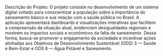 Descrição do Projeto:
O projeto consiste no desenvolvimento de um sistema digital voltado para conscientizar a população sobre a importância do saneamento básico e sua relação com a saúde pública no Brasil. A aplicação apresentará dashboards e visualizações interativas que facilitem a compreensão da situação atual, evidenciem desigualdades regionais e mostrem os impactos sociais e econômicos da falta de saneamento. Dessa forma, busca-se promover o engajamento da sociedade e incentivar ações alinhadas aos Objetivos de Desenvolvimento Sustentável (ODS) 3 — Saúde e Bem-Estar e ODS 6 — Água Potável e Saneamento.
